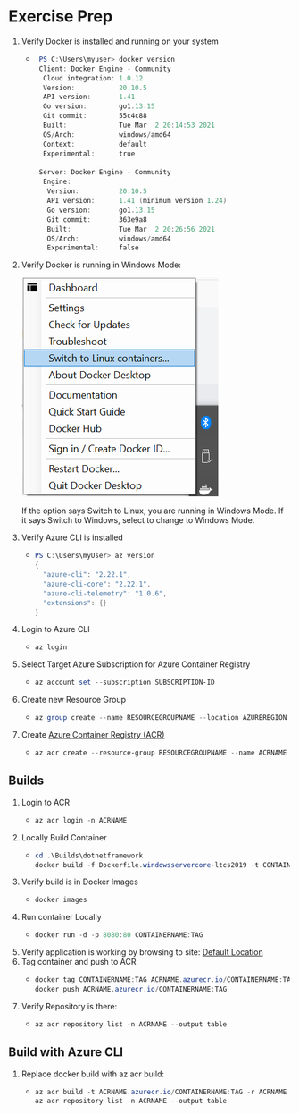 # Exercise Prep
1. Verify Docker is installed and running on your system
    * ``` Powershell
       PS C:\Users\myuser> docker version
       Client: Docker Engine - Community
        Cloud integration: 1.0.12
        Version:           20.10.5
        API version:       1.41
        Go version:        go1.13.15
        Git commit:        55c4c88
        Built:             Tue Mar  2 20:14:53 2021
        OS/Arch:           windows/amd64
        Context:           default
        Experimental:      true

       Server: Docker Engine - Community
        Engine:
         Version:          20.10.5
         API version:      1.41 (minimum version 1.24)
         Go version:       go1.13.15
         Git commit:       363e9a8
         Built:            Tue Mar  2 20:26:56 2021
         OS/Arch:          windows/amd64
         Experimental:     false

2. Verify Docker is running in Windows Mode:

    ![Windows Run](https://github.com/lukearp/Windows-Linux-Container-Demo/blob/master/Windows/imgs/docker-mode.png?raw=true)

    If the option says Switch to Linux, you are running in Windows Mode.  If it says Switch to Windows, select to change to Windows Mode.

3. Verify Azure CLI is installed
    * ``` Powershell
      PS C:\Users\myUser> az version
      {
        "azure-cli": "2.22.1",
        "azure-cli-core": "2.22.1",
        "azure-cli-telemetry": "1.0.6",
        "extensions": {}
      }
4. Login to Azure CLI
    * ``` Powershell
      az login
5. Select Target Azure Subscription for Azure Container Registry
    * ``` Powershell
      az account set --subscription SUBSCRIPTION-ID
6. Create new Resource Group
    * ``` Powershell
      az group create --name RESOURCEGROUPNAME --location AZUREREGION
7. Create [Azure Container Registry (ACR)](https://docs.microsoft.com/en-us/azure/container-registry/container-registry-intro)
    * ``` Powershell
      az acr create --resource-group RESOURCEGROUPNAME --name ACRNAME --sku Standard

## Builds
1. Login to ACR
    * ``` Powershell
      az acr login -n ACRNAME
2. Locally Build Container
    * ``` Powershell
      cd .\Builds\dotnetframework
      docker build -f Dockerfile.windowsservercore-ltcs2019 -t CONTAINERNAME:TAG .
3. Verify build is in Docker Images
    * ``` Powershell
      docker images
4. Run container Locally
    * ``` Powershell
      docker run -d -p 8080:80 CONTAINERNAME:TAG
5. Verify application is working by browsing to site: [Default Location](http://localhost:8080)
6. Tag container and push to ACR
    * ``` Powershell
      docker tag CONTAINERNAME:TAG ACRNAME.azurecr.io/CONTAINERNAME:TAG
      docker push ACRNAME.azurecr.io/CONTAINERNAME:TAG
7. Verify Repository is there:
    * ``` Powershell
      az acr repository list -n ACRNAME --output table

## Build with Azure CLI
1. Replace docker build with az acr build:
    * ``` Powershell
      az acr build -t ACRNAME.azurecr.io/CONTAINERNAME:TAG -r ACRNAME --platform windows/x86
      az acr repository list -n ACRNAME --output table